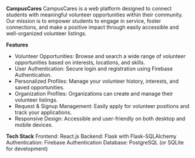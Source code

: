 **CampusCares**
CampusCares is a web platform designed to connect students with meaningful volunteer opportunities within their community. Our mission is to empower students to engage in service, foster connections, and make a positive impact through easily accessible and well-organized volunteer listings.

**Features**

- Volunteer Opportunities: Browse and search a wide range of volunteer opportunities based on interests, locations, and skills.
- User Authentication: Secure login and registration using Firebase Authentication.
- Personalized Profiles: Manage your volunteer history, interests, and saved opportunities.
- Organization Profiles: Organizations can create and manage their volunteer listings.
- Request & Signup Management: Easily apply for volunteer positions and track your applications.
- Responsive Design: Accessible and user-friendly on both desktop and mobile devices.

**Tech Stack**
Frontend: React.js
Backend: Flask with Flask-SQLAlchemy
Authentication: Firebase Authentication
Database: PostgreSQL (or SQLite for development)
